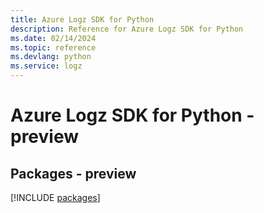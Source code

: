 ```yaml
---
title: Azure Logz SDK for Python
description: Reference for Azure Logz SDK for Python
ms.date: 02/14/2024
ms.topic: reference
ms.devlang: python
ms.service: logz
---
```

# Azure Logz SDK for Python - preview
## Packages - preview
[!INCLUDE [packages](logz-index.md)]
